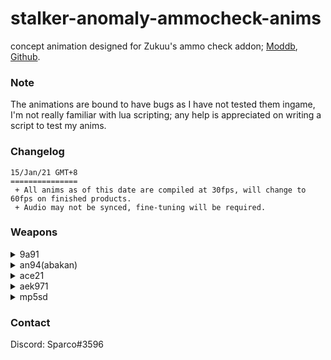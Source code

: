 # stalker-anomaly-ammocheck-anims
concept animation designed for Zukuu's ammo check addon; [Moddb](https://www.moddb.com/mods/stalker-anomaly/addons/ammocheck-rc18), [Github](https://github.com/WrkX/Stalker_Ammo_Check).

### Note
The animations are bound to have bugs as I have not tested them ingame, I'm not really familiar with lua scripting; any help is appreciated on writing a script to test my anims.

### Changelog
```
15/Jan/21 GMT+8
===============
 + All anims as of this date are compiled at 30fps, will change to 60fps on finished products.
 + Audio may not be synced, fine-tuning will be required.
```


### Weapons
<details>
  <summary>9a91</summary>
  
![9a91](https://media.giphy.com/media/YIhG9ynnpefa6T5bns/giphy.gif)
</details>

<details>
  <summary>an94(abakan)</summary>
  
![an94](https://media.giphy.com/media/fcPZJSg8VJz0STQ9u2/giphy.gif)
</details>

<details>
  <summary>ace21</summary>
  
![ace21](https://media.giphy.com/media/N3p4wBl7XmpopLanlm/giphy.gif)
</details>

<details>
  <summary>aek971</summary>
  
![aek971](https://media.giphy.com/media/ygplOyfwKilGnBJBhI/giphy.gif)
</details>

<details>
  <summary>mp5sd</summary>
  
![mp5sd](https://media.giphy.com/media/92MTIMIGR7h2SiAvP8/giphy.gif)
</details>

### Contact
Discord: Sparco#3596
